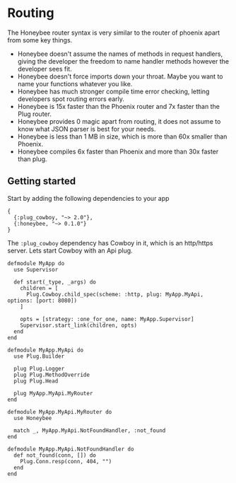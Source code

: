 # Routing
The Honeybee router syntax is very similar to the router of phoenix apart from some key things.

 - Honeybee doesn't assume the names of methods in request handlers, giving the developer the freedom to name handler methods however the developer sees fit.
 - Honeybee doesn't force imports down your throat. Maybe you want to name your functions whatever you like.
 - Honeybee has much stronger compile time error checking, letting developers spot routing errors early.
 - Honeybee is 15x faster than the Phoenix router and 7x faster than the Plug router.
 - Honeybee provides 0 magic apart from routing, it does not assume to know what JSON parser is best for your needs.
 - Honeybee is less than 1 MB in size, which is more than 60x smaller than Phoenix.
 - Honeybee compiles 6x faster than Phoenix and more than 30x faster than plug.

## Getting started
Start by adding the following dependencies to your app

```
{
  {:plug_cowboy, "~> 2.0"},
  {:honeybee, "~> 0.1.0"}
}
```

The `:plug_cowboy` dependency has Cowboy in it, which is an http/https server.
Lets start Cowboy with an Api plug.

```
defmodule MyApp do
  use Supervisor

  def start(_type, _args) do
    children = [
      Plug.Cowboy.child_spec(scheme: :http, plug: MyApp.MyApi, options: [port: 8080])
    ]
    
    opts = [strategy: :one_for_one, name: MyApp.Supervisor]
    Supervisor.start_link(children, opts)
  end
end
```

```
defmodule MyApp.MyApi do
  use Plug.Builder

  plug Plug.Logger
  plug Plug.MethodOverride
  plug Plug.Head

  plug MyApp.MyApi.MyRouter
end
```

```
defmodule MyApp.MyApi.MyRouter do
  use Honeybee

  match _, MyApp.MyApi.NotFoundHandler, :not_found
end
```

```
defmodule MyApp.MyApi.NotFoundHandler do
  def not_found(conn, []) do
    Plug.Conn.resp(conn, 404, "")
  end
end
```


